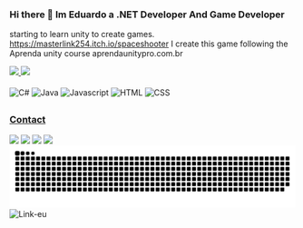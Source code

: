 ### Hi there 👋 Im Eduardo a .NET Developer And Game Developer
starting to learn unity to create games. <br>
https://masterlink254.itch.io/spaceshooter I create this game following the Aprenda unity course aprendaunitypro.com.br

<div>
  <a href="https://github.com/Eduardo-Thais">
  <img height="180em" src="https://github-readme-stats.vercel.app/api?username=Eduardo-Thais&show_icons=true&theme=dracula&include_all_commits=true&count_private=true" />
  <img height="180em" src="https://github-readme-stats.vercel.app/api/top-langs/?username=Eduardo-Thais&theme=dracula&layout=compact&langs_count=16" />
</div>

<div style="display: inline-block"><br>
  <img align="center" alt="C#" heigth="30" width="40" src="https://cdn.jsdelivr.net/gh/devicons/devicon@latest/icons/csharp/csharp-original.svg">
  <img align="center" alt="Java" heigth="30" width="40" src="https://cdn.jsdelivr.net/gh/devicons/devicon@latest/icons/java/java-original.svg">
  <img align="center" alt="Javascript" heigth="30" width="40" src="https://cdn.jsdelivr.net/gh/devicons/devicon@latest/icons/javascript/javascript-original.svg">
  <img align="center" alt="HTML" heigth="30" width="40" src="https://cdn.jsdelivr.net/gh/devicons/devicon@latest/icons/html5/html5-original.svg">
  <img align="center" alt="CSS" heigth="30" width="40" src="https://cdn.jsdelivr.net/gh/devicons/devicon@latest/icons/css3/css3-original.svg">
</div>

##
### Contact
<div>
  <a href="https://www.linkedin.com/in/eduardo-thais/" target="_blank"><img src="https://img.shields.io/badge/LinkedIn-0077B5?style=for-the-badge&logo=linkedin&logoColor=white" target="_blank"></a>
  <a href="https://www.instagram.com/_eduardo_thais_/" target="_blank"><img src="https://img.shields.io/badge/Instagram-E4405F?style=for-the-badge&logo=instagram&logoColor=white" target="_blank"></a>
  <a href="https://www.twitch.tv/masterlink254" target="_blank"><img src="https://img.shields.io/badge/Twitch-9146FF?style=for-the-badge&logo=twitch&logoColor=white" target="_blank"></a>
  <a href="mailto:dudu2541999@gmail.com" target="_blank"><img src="https://img.shields.io/badge/Gmail-D14836?style=for-the-badge&logo=gmail&logoColor=white" target="_blank"></a>
</div>

<div>
  <picture>
    <source media="(prefers-color-scheme: dark)" srcset="https://raw.githubusercontent.com/Eduardo-Thais/Eduardo-Thais/output/github-contribution-grid-snake-dark.svg">
    <source media="(prefers-color-scheme: light)" srcset="https://raw.githubusercontent.com/Eduardo-Thais/Eduardo-Thais/output/github-contribution-grid-snake.svg">
    <img alt="github contribution grid snake animation" src="https://raw.githubusercontent.com/Eduardo-Thais/Eduardo-Thais/output/github-contribution-grid-snake.svg">
  </picture>
  <img align="top" alt="Link-eu" heigth="125" width="125" src="https://cdn.discordapp.com/attachments/1186041362508951582/1288327532243845120/Link.png?ex=66f4c803&is=66f37683&hm=c9d7ffcb9168066d408bd1f1f48ef999216596d85459addc541d6f2c53718bc9&">
</div>
<!--
**Eduardo-Thais/Eduardo-Thais** is a ✨ _special_ ✨ repository because its `README.md` (this file) appears on your GitHub profile.

Here are some ideas to get you started:

- 🔭 I’m currently working on Back-end and Game Dev
- 🌱 I’m currently learning C# and Java
- 👯 I’m looking to collaborate on ...
- 🤔 I’m looking for help with ...
- 💬 Ask me about ...
- 📫 How to reach me: ...
- 😄 Pronouns: ...
- ⚡ Fun fact: ...
-->
